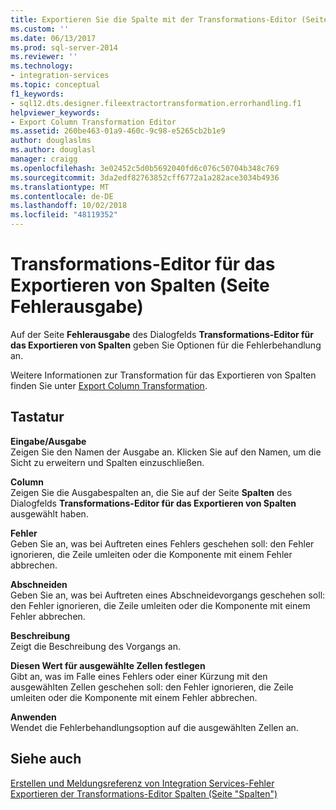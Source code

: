 ```yaml
---
title: Exportieren Sie die Spalte mit der Transformations-Editor (Seite Fehlerausgabe) | Microsoft-Dokumentation
ms.custom: ''
ms.date: 06/13/2017
ms.prod: sql-server-2014
ms.reviewer: ''
ms.technology:
- integration-services
ms.topic: conceptual
f1_keywords:
- sql12.dts.designer.fileextractortransformation.errorhandling.f1
helpviewer_keywords:
- Export Column Transformation Editor
ms.assetid: 260be463-01a9-460c-9c98-e5265cb2b1e9
author: douglaslms
ms.author: douglasl
manager: craigg
ms.openlocfilehash: 3e02452c5d0b5692040fd6c076c50704b348c769
ms.sourcegitcommit: 3da2edf82763852cff6772a1a282ace3034b4936
ms.translationtype: MT
ms.contentlocale: de-DE
ms.lasthandoff: 10/02/2018
ms.locfileid: "48119352"
---
```

# <a name="export-column-transformation-editor-error-output-page"></a>Transformations-Editor für das Exportieren von Spalten (Seite Fehlerausgabe)
  Auf der Seite **Fehlerausgabe** des Dialogfelds **Transformations-Editor für das Exportieren von Spalten** geben Sie Optionen für die Fehlerbehandlung an.  
  
 Weitere Informationen zur Transformation für das Exportieren von Spalten finden Sie unter [Export Column Transformation](data-flow/transformations/export-column-transformation.md).  
  
## <a name="options"></a>Tastatur  
 **Eingabe/Ausgabe**  
 Zeigen Sie den Namen der Ausgabe an. Klicken Sie auf den Namen, um die Sicht zu erweitern und Spalten einzuschließen.  
  
 **Column**  
 Zeigen Sie die Ausgabespalten an, die Sie auf der Seite **Spalten** des Dialogfelds **Transformations-Editor für das Exportieren von Spalten** ausgewählt haben.  
  
 **Fehler**  
 Geben Sie an, was bei Auftreten eines Fehlers geschehen soll: den Fehler ignorieren, die Zeile umleiten oder die Komponente mit einem Fehler abbrechen.  
  
 **Abschneiden**  
 Geben Sie an, was bei Auftreten eines Abschneidevorgangs geschehen soll: den Fehler ignorieren, die Zeile umleiten oder die Komponente mit einem Fehler abbrechen.  
  
 **Beschreibung**  
 Zeigt die Beschreibung des Vorgangs an.  
  
 **Diesen Wert für ausgewählte Zellen festlegen**  
 Gibt an, was im Falle eines Fehlers oder einer Kürzung mit den ausgewählten Zellen geschehen soll: den Fehler ignorieren, die Zeile umleiten oder die Komponente mit einem Fehler abbrechen.  
  
 **Anwenden**  
 Wendet die Fehlerbehandlungsoption auf die ausgewählten Zellen an.  
  
## <a name="see-also"></a>Siehe auch  
 [Erstellen und Meldungsreferenz von Integration Services-Fehler](../../2014/integration-services/integration-services-error-and-message-reference.md)   
 [Exportieren der Transformations-Editor Spalten &#40;Seite "Spalten"&#41;](../../2014/integration-services/export-column-transformation-editor-columns-page.md)  
  
  
